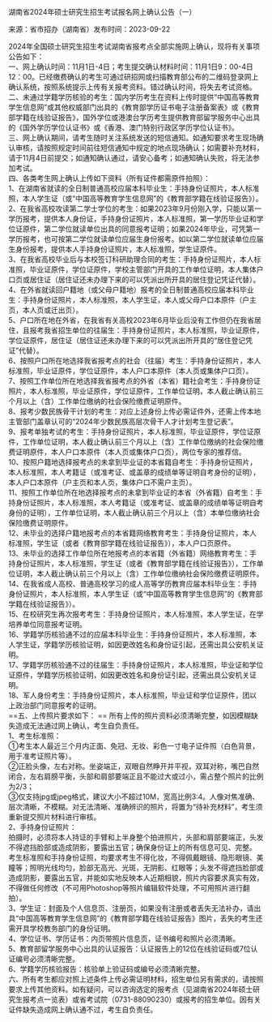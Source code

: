 湖南省2024年硕士研究生招生考试报名网上确认公告（一）

来源：省市招办（湖南省）发布时间：2023-09-22

2024年全国硕士研究生招生考试湖南省报考点全部实施网上确认，现将有关事项公告如下：  
一、网上确认时间：11月1日-4日；考生提交确认材料时间：11月1日9：00-4日12：00。已经缴费确认的考生可通过研招网或扫描教育部公布的二维码登录网上确认系统，按照系统提示上传有关报考资料。错过确认时间，将失去考试资格。  
二、未通过学籍学历核验的考生：国内学历考生在资料上传时提供“中国高等教育学生信息网”或其他权威部门出具的《教育部学历证书电子注册备案表》或《教育部学籍在线验证报告》，国外学位或港澳台学历考生提供教育部留学服务中心出具的《国外学历学位认证书》或《香港、澳门特别行政区学历学位认证书》。  
三、网上确认期间，请考生随时关注系统发送的短信通知。如通知要求考生现场确认审核，请按照规定时间前往短信通知中规定的地点现场确认；如需要补充材料，请于11月4日前提交；如通知确认通过，请安心备考；如通知确认失败，将无法参加考试。  
四、各类考生网上确认上传如下资料（所有证件都需原件拍照）：  
1、在湖南省就读的全日制普通高校应届本科毕业生：手持身份证照片，本人标准照，本人学生证（或“中国高等教育学生信息网”的《教育部学籍在线验证报告》）。  
2、在我省高校攻读第二学士学位的考生：如果2023年9月份刚入学，只能以第一学历报考，提供本人身份证，手持身份证照片，本人标准照，第一学历毕业证和学位证原件，第二学位就读单位出具的同意报考证明；如果2024年毕业，可凭第一学历报考，也可按第二学位就读单位应届生身份报考。如以第二学位就读单位应届生身份报考，提供本人手持身份证照片，本人标准照，学生证原件。  
3、在我省高校毕业后与本校签订科研助理合同的考生：手持身份证照片，本人标准照，毕业证原件，学位证原件，学校主管部门开具的工作单位证明，本人集体户口页或居住证（居住证还未办理下来的可以凭派出所开具的居住登记凭证代替）。  
4、在外省就读回户籍地（或父母户籍地）报考的全日制普通高校应届本科毕业生：手持身份证照片，本人标准照，本人学生证，本人或父母户口本原件（户主页，本人页或迁出页）。  
5、户口所在地在外省，在我省有关高校2023年6月毕业后没有工作但仍在我省居住，且报考我省招生单位的往届生：手持身份证照片，本人标准照，毕业证原件，学位证原件，居住证（居住证还未办理下来的可以凭派出所开具的“居住登记凭证”代替）。  
6、按照户口所在地选择我省报考点的社会（往届）考生：手持身份证照片，本人标准照，毕业证原件，学位证原件，本人户口本原件（本人页或集体户口页）。  
7、按照工作单位所在地选择我省报考点的外省（本省）籍社会考生：手持身份证照片，本人标准照，毕业证原件，学位证原件，工作单位证明，本人截止确认前三个月以上（含）工作单位缴纳的社会保险缴费证明原件。  
8、报考少数民族骨干计划的考生：对应上述身份上传必需证件外，还需上传本地主管部门盖章认可的“2024年少数民族高层次骨干人才计划考生登记表”。  
9、报考单独考试的考生：手持身份证照片，本人标准照，毕业证原件，学位证原件，工作单位证明，本人截止确认前三个月以上（含）工作单位缴纳的社会保险缴费证明原件，本人户口本原件（本人页或集体户口页），两位专家的推荐信。  
10、按照户籍地选择报考点的未拿到毕业证的本省籍自考生：手持身份证照片，本人标准照，本人考籍证（或准考证、或盖章的成绩单等证明自考身份的证明），本人户口本原件（户主页和本人页，集体户口不需户主页）。  
11、按照工作单位所在地选择报考点的未拿到毕业证的本省（外省籍）自考生：手持身份证照片，本人标准照，本人考籍证（或准考证、或盖章的成绩单等证明自考身份的证明），工作单位证明，本人截止确认前三个月以上（含）本单位缴纳社会保险缴费证明原件。  
12、未毕业的选择户籍地报考点的本省籍网络教育考生：手持身份证照片，本人标准照，学生证（或者《教育部学籍在线验证报告》），本人户口页原件。  
13、未毕业的选择工作单位所在地报考点的本省籍（外省籍）网络教育考生：手持身份证照片，本人标准照，学生证（或者《教育部学籍在线验证报告》），工作单位证明，本人截止确认前三个月以上（含）工作单位缴纳社会保险缴费证明原件。
14、在我省成人高校、普通高校学习的成人高等学历教育应届本科毕业生：手持身份证照片，本人标准照，本人学生证（或“中国高等教育学生信息网”的《教育部学籍在线验证报告》）。  
15、在校研究生再次报考考生：手持身份证照片，本人标准照，本人学生证，在学培养单位同意报考证明。  
16、学籍学历核验通不过的应届本科毕业生：手持身份证照片，本人标准照，本人学生证，学籍学历核验证明，如因更改姓名和身份证引起，还需出具公安机关证明。  
17、学籍学历核验通不过的往届生：手持身份证照片，本人标准照，毕业证和学位证原件，学籍学历核验证明，如因更改姓名和身份证引起，还需出具公安机关证明。  
18、军人身份考生：手持身份证照片，本人标准照，毕业证和学位证原件，团以上政治部门同意报考的证明。  
==五、上传照片要求如下：  ==
所有上传的照片资料必须清晰完整，如因模糊缺失造成无法通过网上确认，考生自负责任。  
1、考生标准照：  
①考生本人最近三个月内正面、免冠、无妆、彩色一寸电子证件照（白色背景，用于准考证照片等）。  
②正脸头像，左右对称。坐姿端正，双眼自然睁开并平视，双耳对称，嘴巴自然闭合，左右肩膀平衡，头部和肩部要端正且不能过大或过小，需占整个照片的比例为2/3；  
③仅支持jpg或jpeg格式，建议大小不超过10M，宽高比例3:4。人像对焦准确、层次清晰，不模糊。对无法清晰、准确辨识的照片，将置为“待补充材料”，考生须重新提交照片材料进行审核。  
2、手持身份证照片：  
拍摄时，必须将本人持证的手臂和上半身整个拍进照片，头部和肩部要端正，头发不得遮挡脸部或造成阴影，要露出五官；确保身份证上的所有信息可见、完整。  
考生标准照和手持身份证照，均要求考生不得化妆，不得佩戴眼镜、隐形眼镜、美瞳等；照明光线均匀，脸部无高光、光斑，无阴影、红眼等；头发不得遮挡脸部或造成阴影，要露出五官，并能如实地反映本人近期相貌，照片内容要求真实有效，不得做任何修改（不可用Photoshop等照片编辑软件处理，不可用照片进行翻拍）。  
3、学生证：封面及个人信息页、注册页，如果没有注册或者丢失无法补办，请出具“中国高等教育学生信息网”的《教育部学籍在线验证报告》图片，丢失的考生还需开具学校教务部门的身份证明。  
4、学位证书、学历证书：内页带照片信息页，证书编号和照片必须清晰。  
5、教育部留学服务中心出具的认证报告：认证报告上的12位在线验证码或7位认证编号必须清晰完整。  
6、学籍学历核验报告：核验单上验证码或编号必须清晰完整。  
六、所有考生都应对照上述条件上传必需证明材料，招生单位另有需求的，请按照要求上传其他资料。如有疑问，可以咨询选定的报考点（见湖南省2024年硕士研究生报考点一览表）或省考试院（0731-88090230）或报考的招生单位。因有关证件缺失造成网上确认通不过，考生自负责任。